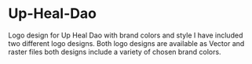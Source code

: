 # Up-Heal-Dao
Logo design for Up Heal Dao with brand colors and style
I have included two different logo designs.
Both logo designs are available as Vector and raster files
both designs include a variety of chosen brand colors.
